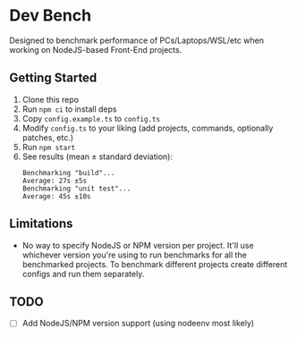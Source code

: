 # Dev Bench

Designed to benchmark performance of PCs/Laptops/WSL/etc when working on NodeJS-based Front-End projects.

## Getting Started

1. Clone this repo
2. Run `npm ci` to install deps
3. Copy `config.example.ts` to `config.ts`
4. Modify `config.ts` to your liking (add projects, commands, optionally patches, etc.)
5. Run `npm start`
6. See results (mean ± standard deviation):
   ```
   Benchmarking "build"...
   Average: 27s ±5s
   Benchmarking "unit test"...
   Average: 45s ±10s
   ```

## Limitations

- No way to specify NodeJS or NPM version per project. It'll use whichever version you're using to run benchmarks for all the benchmarked projects. To benchmark different projects create different configs and run them separately.

## TODO

- [ ] Add NodeJS/NPM version support (using nodeenv most likely)
